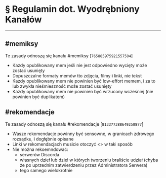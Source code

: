 # § Regulamin dot. Wyodrębniony Kanałów

---

## #memiksy

Te zasady odnoszą się kanału #memiksy [`765885975921557504`]

- Każdy opublikowany mem jeśli nie jest odpowiedno wycięty może zostać usunięty
- Dopuszczalne formaty memów tto zdjęcia, filmy i linki, nie tekst
- Każdy opublikowany mem nie powinien być low-effort memem, i za to lub zwykła nieśmieszność może zostać usunięty
- Każdy opublikowany mem nie powinien być wrzucony wcześniej (nie powinien być duplikatem)

## #rekomendacje

Te zasady odnoszą się kanału #rekomendacje [`813377388649250877`]

- Wasze rekomendacje powinny być sensowne, w granicach zdrowego rozsądku, i dogłębnie opisane
- Linki w rekomendacjach musicie otoczyć <> w taki sposób <link>
- Nie można rekoemndować:
  - serwerów Discorda
  - własnych dzieł lub dzieł w których tworzeniu braliście udział (chyba że po uprzednim zatwierdzeniu przez Administratora Serwera)
  - tego samego wielokrotnie
